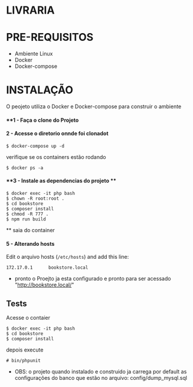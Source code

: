 # LIVRARIA #

# PRE-REQUISITOS
- Ambiente Linux
- Docker 
- Docker-compose

# INSTALAÇÃO
O peojeto utiliza o Docker e Docker-compose para construir o ambiente

#### **1 - Faça o clone do Projeto

#### **2 - Acesse o diretorio onnde foi clonadot**
```
$ docker-compose up -d
```
verifique se os containers estão rodando 
```
$ docker ps -a 
```

#### **3 - Instale as dependencias do projeto **

```
$ docker exec -it php bash
$ chown -R root:root .
$ cd bookstore
$ composer install
$ chmod -R 777 .
$ npm run build
```
** saia do container

#### **5 - Alterando hosts**

Edit o arquivo hosts  (```/etc/hosts```) and add this line:
```
172.17.0.1      bookstore.local
```

* pronto o Proejto ja esta configurado e pronto para ser acessado "http://bookstore.local/"

## Tests

Acesse o contaier
```
$ docker exec -it php bash
$ cd bookstore
$ composer install
```
depois execute
```
# bin/phpunit 
```

* OBS: o projeto quando instalado e construido ja carrega por default as configurações do banco que estão no arquivo: config/dump_mysql.sql
